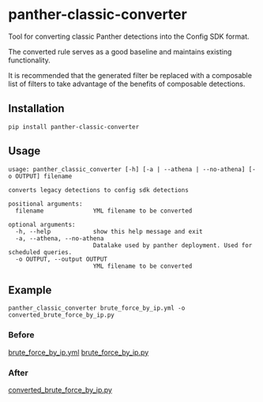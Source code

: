 # panther-classic-converter
Tool for converting classic Panther detections into the Config SDK format.

The converted rule serves as a good baseline and maintains existing functionality.

It is recommended that the generated filter be replaced with a composable list of filters to take advantage of the benefits of composable detections.

## Installation
```
pip install panther-classic-converter
```

## Usage

```
usage: panther_classic_converter [-h] [-a | --athena | --no-athena] [-o OUTPUT] filename

converts legacy detections to config sdk detections

positional arguments:
  filename              YML filename to be converted

optional arguments:
  -h, --help            show this help message and exit
  -a, --athena, --no-athena
                        Datalake used by panther deployment. Used for scheduled queries.
  -o OUTPUT, --output OUTPUT
                        YML filename to be converted
```

## Example

```
panther_classic_converter brute_force_by_ip.yml -o converted_brute_force_by_ip.py
```

### Before
[brute_force_by_ip.yml](https://github.com/panther-labs/panther-classic-converter/blob/main/tests/testdata/brute_force_by_ip.yml)
[brute_force_by_ip.py](https://github.com/panther-labs/panther-classic-converter/blob/main/tests/testdata/brute_force_by_ip.py)

### After
[converted_brute_force_by_ip.py](https://github.com/panther-labs/panther-classic-converter/blob/main/tests/testdata/brute_force_by_ip_converted.py)

